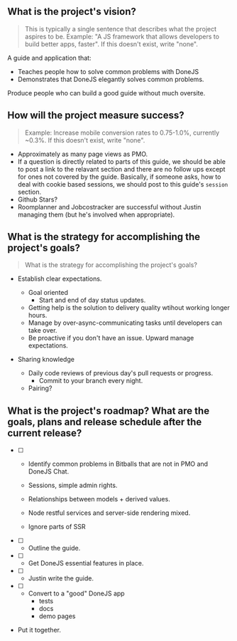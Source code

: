 ## What is the project's vision? 

> This is typically a single sentence that describes what the project aspires to be. 
> Example: "A JS framework that allows developers to build better apps, faster". 
> If this doesn't exist, write "none".

A guide and application that:

- Teaches people how to solve common problems with DoneJS 
- Demonstrates that DoneJS elegantly solves common problems.

Produce people who can build a good guide without much
oversite.

## How will the project measure success? 

> Example: Increase mobile conversion rates to 0.75-1.0%, currently ~0.3%. If this doesn't exist, write "none".

- Approximately as many page views as PMO.
- If a question is directly related to parts of this guide, 
  we should be able to post a link to the relavant section and there are no follow ups except for 
  ones not covered by the guide.  Basically, if someone asks, how to deal with cookie based sessions, 
  we should post to this guide's `session` section.
- Github Stars?
- Roomplanner and Jobcostracker are successful without Justin managing them (but he's involved when appropriate).


## What is the strategy for accomplishing the project's goals? 

> What is the strategy for accomplishing the project's goals? 

 - Establish clear expectations.
   - Goal oriented
     - Start and end of day status updates.
   - Getting help is the solution to delivery quality wtihout working longer hours.
   - Manage by over-async-communicating tasks until developers can take over.
   - Be proactive if you don't have an issue. Upward manage expectations.
   
 - Sharing knowledge
   - Daily code reviews of previous day's pull requests or progress.  
     - Commit to your branch every night.
   - Pairing?

## What is the project's roadmap? What are the goals, plans and release schedule after the current release?

- [ ] - Identify common problems in Bitballs that are not in
  PMO and DoneJS Chat.

  - Sessions, simple admin rights.
  - Relationships between models + derived values.
  - Node restful services and server-side rendering mixed.
  - Ignore parts of SSR

- [ ] - Outline the guide.

- [ ] - Get DoneJS essential features in place.

- [ ] - Justin write the guide.

- [ ] - Convert to a "good" DoneJS app
	- tests
	- docs
	- demo pages

- Put it together.



	
